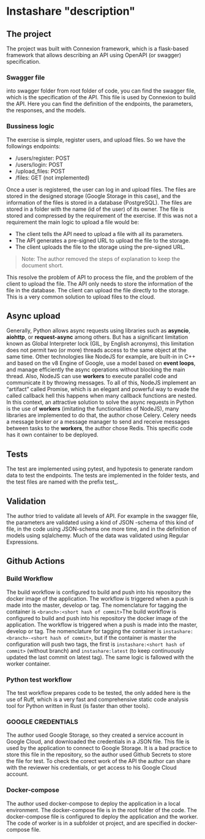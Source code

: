 # Instashare "description"

## The project

The project was built with Connexion framework, which is a flask-based framework that allows describing an API using OpenAPI (or swagger) specification.

### Swagger file

into swagger folder from root folder of code, you can find the swagger file, which is the specification of the API. This file is used by Connexion to build the API. Here you can find the definition of the endpoints, the parameters, the responses, and the models.

### Bussiness logic

The exercise  is simple, register users, and upload files. So we have the followings endpoints:

- /users/register: POST
- /users/login: POST
- /upload_files: POST
- /files: GET (not implemented)

Once a user is registered, the user can log in and upload files. The files are stored in the designed storage (Google Storage in this case), and the information of the files is stored in a database (PostgreSQL). The files are stored in a folder with the name (id of the user) of its owner. The file is stored and compressed by the requirement of the exercise. If this was not a requirement the main logic to upload a file would be:

- The client tells the API need to upload a file with all its parameters.
- The API generates a pre-signed URL to upload the file to the storage.
- The client uploads the file to the storage using the pre-signed URL.

>Note: The author removed the steps of explanation to keep the document short.

This resolve the problem of API to process the file, and the problem of the client to upload the file. The API only needs to store the information of the file in the database. The client can upload the file directly to the storage. This is a very common solution to upload files to the cloud.

## Async upload

Generally, Python allows async requests using libraries such as **asyncio**, **aiohttp**, or **request-async** among others. But has a significant limitation known as Global Interpreter lock (GIL, by English acronyms), this limitation does not permit two (or more) threads access to the same object at the same time. Other technologies like NodeJS for example, are built-in in C++ and based on the v8 Engine of Google, use a model based on **event loops**, and manage efficiently the async operations without blocking the main thread. Also, NodeJS can use **workers** to execute parallel code and communicate it by throwing messages. To all of this, NodeJS implement an “artifact” called Promise, which is an elegant and powerful way to evade the called callback hell this happens when many callback functions are nested. In this context, an attractive solution to solve the async requests in Python is the use of **workers** (imitating the functionalities of NodeJS), many libraries are implemented to do that, the author chose Celery. Celery needs a message broker or a message manager to send and receive messages between tasks to the **workers**, the author chose Redis. This specific code has it own container to be deployed.

## Tests

The test are implemented using pytest, and hypotesis to generate random data to test the endpoints. The tests are implemented in the folder tests, and the test files are named with the prefix test_.

## Validation

The author tried to validate all levels of API. For example in the swagger file, the parameters are validated using a kind of JSON -schema of this kind of file, in the code using JSON-schema one more time, and in the definition of models using sqlalchemy. Much of the data was validated using Regular Expressions.

## Github Actions

### Build Workflow

The build workflow is configured to build and push into his repository the docker image of the application. The workflow is triggered when a push is made into the master, develop or tag. The nomenclature for tagging the container is ```<branch>:<short hash of commit>```The build workflow is configured to build and push into his repository the docker image of the application. The workflow is triggered when a push is made into the master, develop or tag. The nomenclature for tagging the container is ```instashare:<branch>-<short hash of commit>```, but if the container is master the configuration will push two tags, the first is ```instashare:<short hash of commit>``` (without branch) and ```instashare:latest``` (to keep continuously updated the last commit on latest tag). The same logic is fallowed with the worker container.

### Python test workflow

The test workflow prepares code to be tested, the only added here is the use of Ruff, which is a very fast and comprehensive static code analysis tool for Python written in Rust (is faster than other tools).

### GOOGLE CREDENTIALS

The author used Google Storage, so they created a service account in Google Cloud, and downloaded the credentials in a JSON file. This file is used by the application to connect to Google Storage. It is a bad practice to store this file in the repository, so the author used Github Secrets to store the file for test. To check the corect work of the API the author can share with the reviewer his credentials, or get access to his Google Cloud account.

### Docker-compose

The author used docker-compose to deploy the application in a local environment. The docker-compose file is in the root folder of the code. The docker-compose file is configured to deploy the application and the worker. The code of worker is in a subfolder ot project, and are specified in docker-compose file.